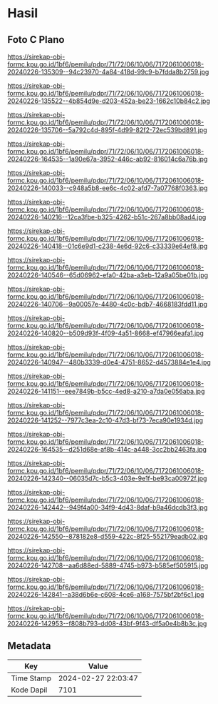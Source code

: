 # Hasil

## Foto C Plano

https://sirekap-obj-formc.kpu.go.id/1bf6/pemilu/pdpr/71/72/06/10/06/7172061006018-20240226-135309--94c23970-4a84-418d-99c9-b7fdda8b2759.jpg

https://sirekap-obj-formc.kpu.go.id/1bf6/pemilu/pdpr/71/72/06/10/06/7172061006018-20240226-135522--4b854d9e-d203-452a-be23-1662c10b84c2.jpg

https://sirekap-obj-formc.kpu.go.id/1bf6/pemilu/pdpr/71/72/06/10/06/7172061006018-20240226-135706--5a792c4d-895f-4d99-82f2-72ec539bd891.jpg

https://sirekap-obj-formc.kpu.go.id/1bf6/pemilu/pdpr/71/72/06/10/06/7172061006018-20240226-164535--1a90e67a-3952-446c-ab92-816014c6a76b.jpg

https://sirekap-obj-formc.kpu.go.id/1bf6/pemilu/pdpr/71/72/06/10/06/7172061006018-20240226-140033--c948a5b8-ee6c-4c02-afd7-7a07768f0363.jpg

https://sirekap-obj-formc.kpu.go.id/1bf6/pemilu/pdpr/71/72/06/10/06/7172061006018-20240226-140216--12ca3fbe-b325-4262-b51c-267a8bb08ad4.jpg

https://sirekap-obj-formc.kpu.go.id/1bf6/pemilu/pdpr/71/72/06/10/06/7172061006018-20240226-140418--01c6e9d1-c238-4e6d-92c6-c33339e64ef8.jpg

https://sirekap-obj-formc.kpu.go.id/1bf6/pemilu/pdpr/71/72/06/10/06/7172061006018-20240226-140546--65d06962-efa0-42ba-a3eb-12a9a05be01b.jpg

https://sirekap-obj-formc.kpu.go.id/1bf6/pemilu/pdpr/71/72/06/10/06/7172061006018-20240226-140706--9a00057e-4480-4c0c-bdb7-4668183fdd11.jpg

https://sirekap-obj-formc.kpu.go.id/1bf6/pemilu/pdpr/71/72/06/10/06/7172061006018-20240226-140820--b509d93f-4f09-4a51-8668-ef47966eafa1.jpg

https://sirekap-obj-formc.kpu.go.id/1bf6/pemilu/pdpr/71/72/06/10/06/7172061006018-20240226-140947--480b3339-d0e4-4751-8652-d4573884e1e4.jpg

https://sirekap-obj-formc.kpu.go.id/1bf6/pemilu/pdpr/71/72/06/10/06/7172061006018-20240226-141151--eee7849b-b5cc-4ed8-a210-a7da0e056aba.jpg

https://sirekap-obj-formc.kpu.go.id/1bf6/pemilu/pdpr/71/72/06/10/06/7172061006018-20240226-141252--7977c3ea-2c10-47d3-bf73-7eca90e1934d.jpg

https://sirekap-obj-formc.kpu.go.id/1bf6/pemilu/pdpr/71/72/06/10/06/7172061006018-20240226-164535--d251d68e-af8b-414c-a448-3cc2bb2463fa.jpg

https://sirekap-obj-formc.kpu.go.id/1bf6/pemilu/pdpr/71/72/06/10/06/7172061006018-20240226-142340--06035d7c-b5c3-403e-9e1f-be93ca00972f.jpg

https://sirekap-obj-formc.kpu.go.id/1bf6/pemilu/pdpr/71/72/06/10/06/7172061006018-20240226-142442--949f4a00-34f9-4d43-8daf-b9a46dcdb3f3.jpg

https://sirekap-obj-formc.kpu.go.id/1bf6/pemilu/pdpr/71/72/06/10/06/7172061006018-20240226-142550--878182e8-d559-422c-8f25-552179eadb02.jpg

https://sirekap-obj-formc.kpu.go.id/1bf6/pemilu/pdpr/71/72/06/10/06/7172061006018-20240226-142708--aa6d88ed-5889-4745-b973-b585ef505915.jpg

https://sirekap-obj-formc.kpu.go.id/1bf6/pemilu/pdpr/71/72/06/10/06/7172061006018-20240226-142841--a38d6b6e-c608-4ce6-a168-7575bf2bf6c1.jpg

https://sirekap-obj-formc.kpu.go.id/1bf6/pemilu/pdpr/71/72/06/10/06/7172061006018-20240226-142953--f808b793-dd08-43bf-9f43-df5a0e4b8b3c.jpg


## Metadata

| Key        | Value               |
| ---------- | ------------------- |
| Time Stamp | 2024-02-27 22:03:47 |
| Kode Dapil | 7101                |



